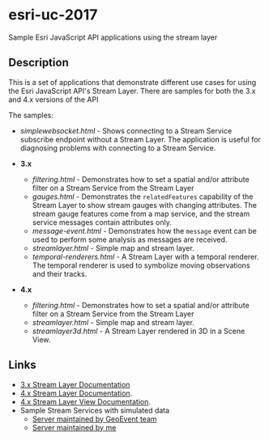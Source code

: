 # esri-uc-2017
Sample Esri JavaScript API applications using the stream layer

## Description
This is a set of applications that demonstrate different use cases for using the Esri JavaScript API's Stream Layer. There are samples for both the 3.x and 4.x versions of the API

The samples:
* *simplewebsocket.html* - Shows connecting to a Stream Service subscribe endpoint without a Stream Layer. The application is useful for diagnosing problems with connecting to a Stream Service.

* **3.x**
  * *filtering.html* - Demonstrates how to set a spatial and/or attribute filter on a Stream Service from the Stream Layer
  * *gauges.html* - Demonstrates the `relatedFeatures` capability of the Stream Layer to show stream gauges with changing attributes. The stream gauge features come from a map service, and the stream service messages contain attributes only.
  * *message-event.html* - Demonstrates how the `message` event can be used to perform some analysis as messages are received.
  * *streamlayer.html* - Simple map and stream layer.
  * *temporal-renderers.html* - A Stream Layer with a temporal renderer. The temporal renderer is used to symbolize moving observations and their tracks.

* **4.x**
  * *filtering.html* - Demonstrates how to set a spatial and/or attribute filter on a Stream Service from the Stream Layer
  * *streamlayer.html* - Simple map and stream layer.
  * *streamlayer3d.html* - A Stream Layer rendered in 3D in a Scene View.


## Links
* [3.x Stream Layer Documentation](https://developers.arcgis.com/javascript/3/jsapi/streamlayer-amd.html)
* [4.x Stream Layer Documentation](https://developers.arcgis.com/javascript/latest/api-reference/esri-layers-StreamLayer.html).
* [4.x Stream Layer View Documentation](https://developers.arcgis.com/javascript/latest/api-reference/esri-views-layers-StreamLayerView.html).
* Sample Stream Services with simulated data
  * [Server maintained by GeoEvent team](https://geoeventsample3.esri.com:6443/arcgis/rest/)
  * [Server maintained by me](http://ec2-75-101-155-202.compute-1.amazonaws.com:6080/arcgis/rest/services)
